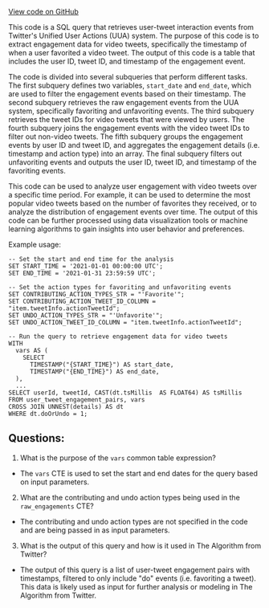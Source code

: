 [View code on GitHub](https://github.com/misbahsy/the-algorithm/src/scala/com/twitter/simclusters_v2/scio/bq_generation/sql/user_video_tweet_fav_engagement_generation.sql)

This code is a SQL query that retrieves user-tweet interaction events from Twitter's Unified User Actions (UUA) system. The purpose of this code is to extract engagement data for video tweets, specifically the timestamp of when a user favorited a video tweet. The output of this code is a table that includes the user ID, tweet ID, and timestamp of the engagement event.

The code is divided into several subqueries that perform different tasks. The first subquery defines two variables, `start_date` and `end_date`, which are used to filter the engagement events based on their timestamp. The second subquery retrieves the raw engagement events from the UUA system, specifically favoriting and unfavoriting events. The third subquery retrieves the tweet IDs for video tweets that were viewed by users. The fourth subquery joins the engagement events with the video tweet IDs to filter out non-video tweets. The fifth subquery groups the engagement events by user ID and tweet ID, and aggregates the engagement details (i.e. timestamp and action type) into an array. The final subquery filters out unfavoriting events and outputs the user ID, tweet ID, and timestamp of the favoriting events.

This code can be used to analyze user engagement with video tweets over a specific time period. For example, it can be used to determine the most popular video tweets based on the number of favorites they received, or to analyze the distribution of engagement events over time. The output of this code can be further processed using data visualization tools or machine learning algorithms to gain insights into user behavior and preferences. 

Example usage:

```
-- Set the start and end time for the analysis
SET START_TIME = '2021-01-01 00:00:00 UTC';
SET END_TIME = '2021-01-31 23:59:59 UTC';

-- Set the action types for favoriting and unfavoriting events
SET CONTRIBUTING_ACTION_TYPES_STR = "'Favorite'";
SET CONTRIBUTING_ACTION_TWEET_ID_COLUMN = "item.tweetInfo.actionTweetId";
SET UNDO_ACTION_TYPES_STR = "'Unfavorite'";
SET UNDO_ACTION_TWEET_ID_COLUMN = "item.tweetInfo.actionTweetId";

-- Run the query to retrieve engagement data for video tweets
WITH
  vars AS (
    SELECT
      TIMESTAMP("{START_TIME}") AS start_date,
      TIMESTAMP("{END_TIME}") AS end_date,
  ),
  ...
SELECT userId, tweetId, CAST(dt.tsMillis  AS FLOAT64) AS tsMillis
FROM user_tweet_engagement_pairs, vars
CROSS JOIN UNNEST(details) AS dt
WHERE dt.doOrUndo = 1;
```
## Questions: 
 1. What is the purpose of the `vars` common table expression?
- The `vars` CTE is used to set the start and end dates for the query based on input parameters.

2. What are the contributing and undo action types being used in the `raw_engagements` CTE?
- The contributing and undo action types are not specified in the code and are being passed in as input parameters.

3. What is the output of this query and how is it used in The Algorithm from Twitter?
- The output of this query is a list of user-tweet engagement pairs with timestamps, filtered to only include "do" events (i.e. favoriting a tweet). This data is likely used as input for further analysis or modeling in The Algorithm from Twitter.